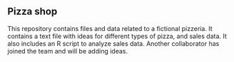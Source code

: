 ## Pizza shop

This repository contains files and data related to a fictional pizzeria. It contains a text file with ideas for different types of pizza, and sales data. It also includes an R script to analyze sales data. 
Another collaborator has joined the team and will be adding ideas.